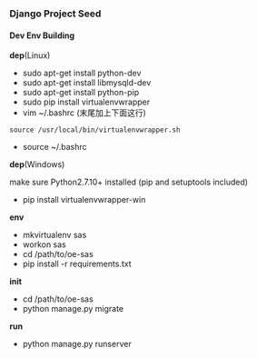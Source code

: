 ### Django Project Seed

#### Dev Env Building

**dep**(Linux)
+ sudo apt-get install python-dev
+ sudo apt-get install libmysqld-dev
+ sudo apt-get install python-pip
+ sudo pip install virtualenvwrapper
+ vim ~/.bashrc (末尾加上下面这行)

`source /usr/local/bin/virtualenvwrapper.sh`
+ source ~/.bashrc

**dep**(Windows)

make sure Python2.7.10+ installed (pip and setuptools included)
+ pip install virtualenvwrapper-win


**env**
+ mkvirtualenv sas
+ workon sas
+ cd /path/to/oe-sas
+ pip install -r requirements.txt

**init**
+ cd /path/to/oe-sas
+ python manage.py migrate

**run**
+ python manage.py runserver
